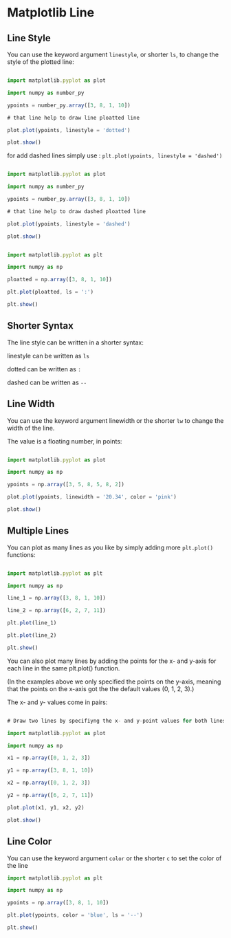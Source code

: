 # Matplotlib Line

## Line Style

You can use the keyword argument `linestyle`, or shorter `ls`, to change the style of the plotted line:

```javascript

import matplotlib.pyplot as plot

import numpy as number_py

ypoints = number_py.array([3, 8, 1, 10])

# that line help to draw line ploatted line

plot.plot(ypoints, linestyle = 'dotted')

plot.show()

```

for add dashed lines simply use : `plt.plot(ypoints, linestyle = 'dashed')`

```javascript

import matplotlib.pyplot as plot

import numpy as number_py

ypoints = number_py.array([3, 8, 1, 10])

# that line help to draw dashed ploatted line

plot.plot(ypoints, linestyle = 'dashed')

plot.show()

```

```javascript

import matplotlib.pyplot as plt

import numpy as np

ploatted = np.array([3, 8, 1, 10])

plt.plot(ploatted, ls = ':')

plt.show()

```

## Shorter Syntax

The line style can be written in a shorter syntax:

linestyle can be written as `ls`

dotted can be written as `:`

dashed can be written as `--`

## Line Width

You can use the keyword argument linewidth or the shorter `lw` to change the width of the line.

The value is a floating number, in points:

```javascript

import matplotlib.pyplot as plot

import numpy as np

ypoints = np.array([3, 5, 8, 5, 8, 2])

plot.plot(ypoints, linewidth = '20.34', color = 'pink')

plot.show()

```

## Multiple Lines

You can plot as many lines as you like by simply adding more `plt.plot()` functions:


```javascript

import matplotlib.pyplot as plt

import numpy as np

line_1 = np.array([3, 8, 1, 10])

line_2 = np.array([6, 2, 7, 11])

plt.plot(line_1)

plt.plot(line_2)

plt.show()

```

You can also plot many lines by adding the points for the x- and y-axis for each line in the same plt.plot() function.

(In the examples above we only specified the points on the y-axis, meaning that the points on the x-axis got the the default values (0, 1, 2, 3).)

The x- and y- values come in pairs:

```javascript

# Draw two lines by specifiyng the x- and y-point values for both lines:

import matplotlib.pyplot as plot

import numpy as np

x1 = np.array([0, 1, 2, 3])

y1 = np.array([3, 8, 1, 10])

x2 = np.array([0, 1, 2, 3])

y2 = np.array([6, 2, 7, 11])

plot.plot(x1, y1, x2, y2)

plot.show()

```

## Line Color

You can use the keyword argument `color` or the shorter `c` to set the color of the line

```javascript
import matplotlib.pyplot as plt

import numpy as np

ypoints = np.array([3, 8, 1, 10])

plt.plot(ypoints, color = 'blue', ls = '--')

plt.show()
```
